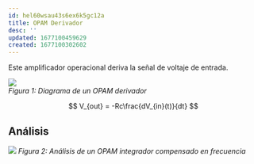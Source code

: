 ```yaml
---
id: hel60wsau43s6ex6k5gc12a
title: OPAM Derivador
desc: ''
updated: 1677100459629
created: 1677100302602
---
```


Este amplificador operacional deriva la señal de voltaje de entrada.

![](/assets/images/2023-02-22-16-14-12.png)   
_Figura 1: Diagrama de un OPAM derivador_

$$
  V_{out} = -Rc\frac{dV_{in}(t)}{dt}
$$

## Análisis

![](/assets/images/2023-02-22-16-12-13.png)
_Figura 2: Análisis de un OPAM integrador compensado en frecuencia_